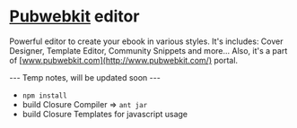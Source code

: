 # [Pubwebkit](http://www.pubwebkit.com/) editor

Powerful editor to create your ebook in various styles. It's includes: Cover Designer, Template Editor, Community Snippets and more... 
Also, it's a part of [www.pubwebkit.com](http://www.pubwebkit.com/) portal.

--- Temp notes, will be updated soon ---
- `npm install`
- build Closure Compiler => `ant jar`
- build Closure Templates for javascript usage
